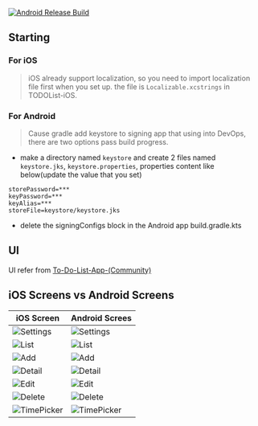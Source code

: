 [![Android Release Build](https://github.com/BreakZero/TODO-LIST-KMM/actions/workflows/android-build-release.yml/badge.svg)](https://github.com/BreakZero/TODO-LIST-KMM/actions/workflows/android-build-release.yml)

## Starting

### For iOS

> iOS already support localization, so you need to import localization file first when you set up.
> the file is `Localizable.xcstrings` in TODOList-iOS.

### For Android

> Cause gradle add keystore to signing app that using into DevOps, there are two options pass build
> progress.

- make a directory named `keystore` and create 2 files named `keystore.jks`, `keystore.properties`,
  properties content like below(update the value that you set)

```properties
storePassword=***
keyPassword=***
keyAlias=***
storeFile=keystore/keystore.jks
```

- delete the signingConfigs block in the Android app build.gradle.kts

## UI

UI refer
from [To-Do-List-App-(Community)](https://www.figma.com/file/NYvOIUglHiUZjHz2RYp9Nh/Learn-UIUX-%3A-To-Do-List-App-(Community)?type=design&node-id=0-1&mode=design)

## iOS Screens vs Android Screens

| iOS Screen                                                                                     | Android Screes                                                                                     |
|------------------------------------------------------------------------------------------------|----------------------------------------------------------------------------------------------------|
| ![Settings](https://github.com/BreakZero/TODO-LIST-KMM/blob/main/images/ios_settings.PNG)      | ![Settings](https://github.com/BreakZero/TODO-LIST-KMM/blob/main/images/android_settings.jpg)      |
| ![List](https://github.com/BreakZero/TODO-LIST-KMM/blob/main/images/ios_list.PNG)              | ![List](https://github.com/BreakZero/TODO-LIST-KMM/blob/main/images/android_list.jpg)              |
| ![Add](https://github.com/BreakZero/TODO-LIST-KMM/blob/main/images/ios_add.PNG)                | ![Add](https://github.com/BreakZero/TODO-LIST-KMM/blob/main/images/android_add_sheet.jpg)          |
| ![Detail](https://github.com/BreakZero/TODO-LIST-KMM/blob/main/images/ios_detail.PNG)          | ![Detail](https://github.com/BreakZero/TODO-LIST-KMM/blob/main/images/android_detail.jpg)          |
| ![Edit](https://github.com/BreakZero/TODO-LIST-KMM/blob/main/images/ios_edit.PNG)              | ![Edit](https://github.com/BreakZero/TODO-LIST-KMM/blob/main/images/android_edit.jpg)              |
| ![Delete](https://github.com/BreakZero/TODO-LIST-KMM/blob/main/images/ios_delete_actions.PNG)  | ![Delete](https://github.com/BreakZero/TODO-LIST-KMM/blob/main/images/android_delete_actions.jpg)  |
| ![TimePicker](https://github.com/BreakZero/TODO-LIST-KMM/blob/main/images/ios_time_picker.PNG) | ![TimePicker](https://github.com/BreakZero/TODO-LIST-KMM/blob/main/images/android_time_picker.jpg) |